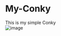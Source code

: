 # My-Conky
This is my simple Conky  
![image](https://user-images.githubusercontent.com/36704519/202014817-214d9008-b19f-40c9-9cc1-da33e02c9794.png)
